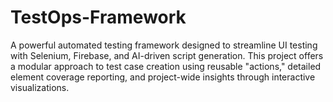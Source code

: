 # TestOps-Framework
A powerful automated testing framework designed to streamline UI testing with Selenium, Firebase, and AI-driven script generation. This project offers a modular approach to test case creation using reusable "actions," detailed element coverage reporting, and project-wide insights through interactive visualizations.

